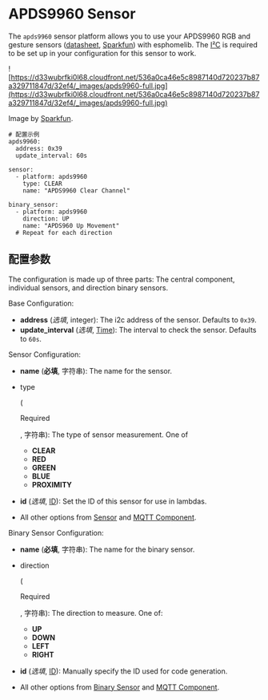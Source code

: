 # APDS9960 Sensor

The `apds9960` sensor platform allows you to use your APDS9960 RGB and gesture sensors ([datasheet](https://cdn-shop.adafruit.com/datasheets/BST-BME280_DS001-10.pdf), [Sparkfun](https://www.sparkfun.com/products/12787)) with esphomelib. The [I²C](https://esphome.io/components/i2c#i2c) is required to be set up in your configuration for this sensor to work.

![https://d33wubrfki0l68.cloudfront.net/536a0ca46e5c8987140d720237b87a329711847d/32ef4/_images/apds9960-full.jpg](https://d33wubrfki0l68.cloudfront.net/536a0ca46e5c8987140d720237b87a329711847d/32ef4/_images/apds9960-full.jpg)

Image by [Sparkfun](https://www.sparkfun.com/products/12787).

```
# 配置示例
apds9960:
  address: 0x39
  update_interval: 60s

sensor:
  - platform: apds9960
    type: CLEAR
    name: "APDS9960 Clear Channel"

binary_sensor:
  - platform: apds9960
    direction: UP
    name: "APDS960 Up Movement"
  # Repeat for each direction
```

## **配置参数**

The configuration is made up of three parts: The central component, individual sensors, and direction binary sensors.

Base Configuration:

- **address** (*选填*, integer): The i2c address of the sensor. Defaults to `0x39`.
- **update_interval** (*选填*, [Time](https://esphome.io/guides/configuration-types#config-time)): The interval to check the sensor. Defaults to `60s`.

Sensor Configuration:

- **name** (**必填**, 字符串): The name for the sensor.

- type

   

  (

  Required

  , 字符串): The type of sensor measurement. One of

  - **CLEAR**
  - **RED**
  - **GREEN**
  - **BLUE**
  - **PROXIMITY**

- **id** (*选填*, [ID](esphome/guides/configuration-types#id)): Set the ID of this sensor for use in lambdas.

- All other options from [Sensor](https://esphome.io/components/sensor/#config-sensor) and [MQTT Component](https://esphome.io/components/mqtt#config-mqtt-component).

Binary Sensor Configuration:

- **name** (**必填**, 字符串): The name for the binary sensor.

- direction

   

  (

  Required

  , 字符串): The direction to measure. One of:

  - **UP**
  - **DOWN**
  - **LEFT**
  - **RIGHT**

- **id** (*选填*, [ID](esphome/guides/configuration-types#id)): Manually specify the ID used for code generation.

- All other options from [Binary Sensor](https://esphome.io/components/binary_sensor/#config-binary-sensor) and [MQTT Component](https://esphome.io/components/mqtt#config-mqtt-component).